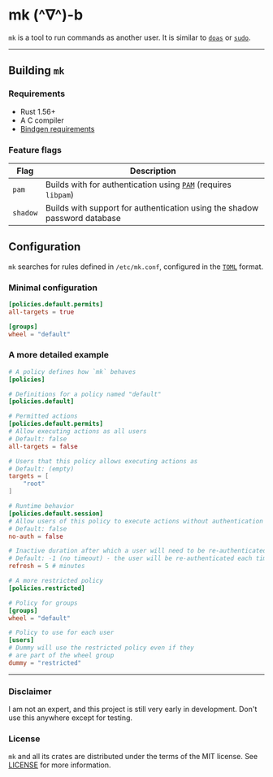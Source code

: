 # mk (^∇^)-b

`mk` is a tool to run commands as another user. It is similar to [`doas`](https://github.com/Duncaen/OpenDoas) or [`sudo`](https://github.com/sudo-project/sudo).

---

## Building `mk`

### Requirements

- Rust 1.56+
- A C compiler
- [Bindgen requirements](https://rust-lang.github.io/rust-bindgen/requirements.html)

### Feature flags

| Flag     | Description                                                                                                                     |
| -------- | ------------------------------------------------------------------------------------------------------------------------------- |
| `pam`    | Builds with for authentication using [`PAM`](https://en.wikipedia.org/wiki/Pluggable_authentication_module) (requires `libpam`) |
| `shadow` | Builds with support for authentication using the shadow password database                                                       |

## Configuration

`mk` searches for rules defined in `/etc/mk.conf`, configured in the [`TOML`](https://toml.io/en/) format.

### Minimal configuration

```toml
[policies.default.permits]
all-targets = true

[groups]
wheel = "default"
```

### A more detailed example

```toml
# A policy defines how `mk` behaves
[policies]

# Definitions for a policy named "default"
[policies.default]

# Permitted actions
[policies.default.permits]
# Allow executing actions as all users
# Default: false
all-targets = false

# Users that this policy allows executing actions as
# Default: (empty)
targets = [
    "root"
]

# Runtime behavior
[policies.default.session]
# Allow users of this policy to execute actions without authentication
# Default: false
no-auth = false

# Inactive duration after which a user will need to be re-authenticated
# Default: -1 (no timeout) - the user will be re-authenticated each time
refresh = 5 # minutes

# A more restricted policy
[policies.restricted]

# Policy for groups
[groups]
wheel = "default"

# Policy to use for each user
[users]
# Dummy will use the restricted policy even if they
# are part of the wheel group
dummy = "restricted"
```

---

### Disclaimer

I am not an expert, and this project is still very early in development. Don't use this anywhere except for testing.

### License

`mk` and all its crates are distributed under the terms of the MIT license. See [LICENSE](LICENSE) for more information.
